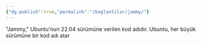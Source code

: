 ```yaml
---
{"dg-publish":true,"permalink":"/baglantilar/jammy/"}
---
```


"Jammy," Ubuntu'nun 22.04 sürümüne verilen kod adıdır. Ubuntu, her büyük sürümüne bir kod adı atar